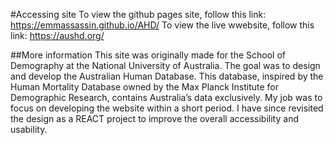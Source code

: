 #Accessing site
To view the github pages site, follow this link: https://emmassassin.github.io/AHD/
To view the live wwebsite, follow this link: https://aushd.org/

##More information
This site was originally made for the School of Demography at the National University of Australia. The goal was to design and develop the Australian Human Database. This database, inspired by the Human Mortality Database owned by the Max Planck Institute for Demographic Research, contains Australia’s data exclusively. My job was to focus on developing the website within a short period. I have since revisited the design as a REACT project to improve the overall accessibility and usability.  
